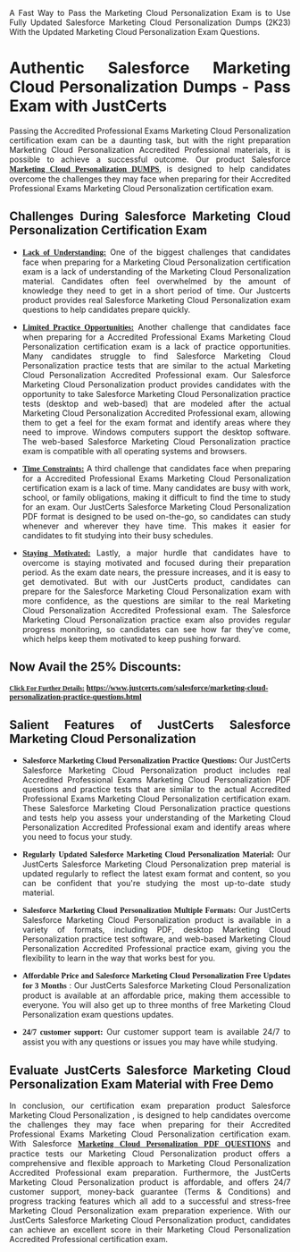 <p dir="auto" style="text-align: justify;">A Fast Way to Pass the Marketing Cloud Personalization Exam is to Use Fully Updated Salesforce Marketing Cloud Personalization Dumps (2K23) With the Updated Marketing Cloud Personalization Exam Questions.</p>

<h1 style="text-align: justify;"><strong>Authentic Salesforce Marketing Cloud Personalization Dumps - Pass Exam with JustCerts</strong></h1>

<p style="text-align: justify;">Passing the Accredited Professional Exams Marketing Cloud Personalization certification exam can be a daunting task, but with the right preparation Marketing Cloud Personalization Accredited Professional materials, it is possible to achieve a successful outcome. Our product Salesforce <strong><a href="https://www.justcerts.com/salesforce/marketing-cloud-personalization-practice-questions.html"><span style="font-family:Georgia,serif;"><u>Marketing Cloud Personalization DUMPS</u></span></a></strong>, is designed to help candidates overcome the challenges they may face when preparing for their Accredited Professional Exams Marketing Cloud Personalization certification exam.</p>

<h2 style="text-align: justify;"><strong>Challenges During Salesforce Marketing Cloud Personalization Certification Exam</strong></h2>

<ul>
	<li style="text-align: justify;"><u><span style="font-family:Georgia,serif;"><strong>Lack of Understanding:</strong></span></u> One of the biggest challenges that candidates face when preparing for a Marketing Cloud Personalization certification exam is a lack of understanding of the Marketing Cloud Personalization material. Candidates often feel overwhelmed by the amount of knowledge they need to get in a short period of time. Our Justcerts product provides real Salesforce Marketing Cloud Personalization exam questions to help candidates prepare quickly.</li>
</ul>

<ul>
	<li style="text-align: justify;"><u><span style="font-family:Georgia,serif;"><strong>Limited Practice Opportunities:</strong></span></u> Another challenge that candidates face when preparing for a Accredited Professional Exams Marketing Cloud Personalization certification exam is a lack of practice opportunities. Many candidates struggle to find Salesforce Marketing Cloud Personalization practice tests that are similar to the actual Marketing Cloud Personalization Accredited Professional exam. Our Salesforce Marketing Cloud Personalization product provides candidates with the opportunity to take Salesforce Marketing Cloud Personalization practice tests (desktop and web-based) that are modeled after the actual Marketing Cloud Personalization Accredited Professional exam, allowing them to get a feel for the exam format and identify areas where they need to improve. Windows computers support the desktop software. The web-based Salesforce Marketing Cloud Personalization practice exam is compatible with all operating systems and browsers.</li>
</ul>

<ul>
	<li style="text-align: justify;"><u><span style="font-family:Georgia,serif;"><strong>Time Constraints:</strong></span></u> A third challenge that candidates face when preparing for a Accredited Professional Exams Marketing Cloud Personalization certification exam is a lack of time. Many candidates are busy with work, school, or family obligations, making it difficult to find the time to study for an exam. Our JustCerts Salesforce Marketing Cloud Personalization PDF format is designed to be used on-the-go, so candidates can study whenever and wherever they have time. This makes it easier for candidates to fit studying into their busy schedules.</li>
</ul>

<ul>
	<li style="text-align: justify;"><u><span style="font-family:Georgia,serif;"><strong>Staying Motivated:</strong></span></u> Lastly, a major hurdle that candidates have to overcome is staying motivated and focused during their preparation period. As the exam date nears, the pressure increases, and it is easy to get demotivated. But with our JustCerts product, candidates can prepare for the Salesforce Marketing Cloud Personalization exam with more confidence, as the questions are similar to the real Marketing Cloud Personalization Accredited Professional exam. The Salesforce Marketing Cloud Personalization practice exam also provides regular progress monitoring, so candidates can see how far they&#39;ve come, which helps keep them motivated to keep pushing forward.</li>
</ul>

<h2 style="text-align: justify;"><strong>Now Avail the 25% Discounts:</strong></h2>

<p><span style="font-size:12px;"><u><span style="font-family:Georgia,serif;"><strong>Click For Further Details:</strong></span></u></span><span style="font-size:14px;"><span style="font-family:Georgia,serif;"><strong> <a href="https://www.justcerts.com/salesforce/marketing-cloud-personalization-practice-questions.html">https://www.justcerts.com/salesforce/marketing-cloud-personalization-practice-questions.html</a></strong></span></span></p>

<h2 style="text-align: justify;"><strong>Salient Features of JustCerts Salesforce Marketing Cloud Personalization</strong></h2>

<ul>
	<li style="text-align: justify;"><span style="font-family:Georgia,serif;"><strong>Salesforce Marketing Cloud Personalization Practice Questions:</strong></span> Our JustCerts Salesforce Marketing Cloud Personalization product includes real Accredited Professional Exams Marketing Cloud Personalization PDF questions and practice tests that are similar to the actual Accredited Professional Exams Marketing Cloud Personalization certification exam. These Salesforce Marketing Cloud Personalization practice questions and tests help you assess your understanding of the Marketing Cloud Personalization Accredited Professional exam and identify areas where you need to focus your study.</li>
</ul>

<ul>
	<li style="text-align: justify;"><span style="font-family:Georgia,serif;"><strong>Regularly Updated Salesforce Marketing Cloud Personalization Material:</strong></span> Our JustCerts Salesforce Marketing Cloud Personalization prep material is updated regularly to reflect the latest exam format and content, so you can be confident that you&#39;re studying the most up-to-date study material.</li>
</ul>

<ul>
	<li style="text-align: justify;"><span style="font-family:Georgia,serif;"><strong>Salesforce Marketing Cloud Personalization Multiple Formats:</strong></span> Our JustCerts Salesforce Marketing Cloud Personalization product is available in a variety of formats, including PDF, desktop Marketing Cloud Personalization practice test software, and web-based Marketing Cloud Personalization Accredited Professional practice exam, giving you the flexibility to learn in the way that works best for you.</li>
</ul>

<ul>
	<li style="text-align: justify;"><span style="font-family:Georgia,serif;"><strong>Affordable Price and Salesforce Marketing Cloud Personalization Free Updates for 3 Months</strong></span> : Our JustCerts Salesforce Marketing Cloud Personalization product is available at an affordable price, making them accessible to everyone. You will also get up to three months of free Marketing Cloud Personalization exam questions updates.</li>
</ul>

<ul>
	<li style="text-align: justify;"><span style="font-family:Georgia,serif;"><strong>24/7 customer support:</strong></span> Our customer support team is available 24/7 to assist you with any questions or issues you may have while studying.</li>
</ul>

<h2 style="text-align: justify;"><strong>Evaluate JustCerts Salesforce Marketing Cloud Personalization Exam Material with Free Demo</strong></h2>

<p style="text-align: justify;">In conclusion, our certification exam preparation product Salesforce Marketing Cloud Personalization , is designed to help candidates overcome the challenges they may face when preparing for their Accredited Professional Exams Marketing Cloud Personalization certification exam. With Salesforce <a href="https://www.justcerts.com/salesforce/marketing-cloud-personalization-practice-questions.html"><u><strong><span style="font-family:Georgia,serif;">Marketing Cloud Personalization PDF QUESTIONS</span></strong></u></a> and practice tests our Marketing Cloud Personalization product offers a comprehensive and flexible approach to Marketing Cloud Personalization Accredited Professional exam preparation. Furthermore, the JustCerts Marketing Cloud Personalization product is affordable, and offers 24/7 customer support, money-back guarantee (Terms &amp; Conditions) and progress tracking features which all add to a successful and stress-free Marketing Cloud Personalization exam preparation experience. With our JustCerts Salesforce Marketing Cloud Personalization product, candidates can achieve an excellent score in their Marketing Cloud Personalization Accredited Professional certification exam.</p>
